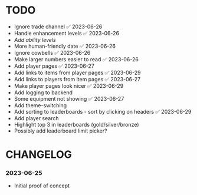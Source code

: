 # TODO

- Ignore trade channel ✅ 2023-06-26
- Handle enhancement levels ✅ 2023-06-26
- _Add ability levels_
- More human-friendly date ✅ 2023-06-26
- Ignore cowbells ✅ 2023-06-26
- Make larger numbers easier to read ✅ 2023-06-26
- Add player pages ✅ 2023-06-27
- Add links to items from player pages ✅ 2023-06-29
- Add links to players from item pages ✅ 2023-06-27
- Make player pages look nicer ✅ 2023-06-29
- Add logging to backend
- Some equipment not showing ✅ 2023-06-27
- Add theme-switching
- Add sorting to leaderboards - sort by clicking on headers ✅ 2023-06-29
- Add player search
- Highlight top 3 in leaderboards (gold/silver/bronze)
- Possibly add leaderboard limit picker?

# CHANGELOG

### 2023-06-25

- Initial proof of concept
